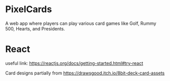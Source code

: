 # PixelCards
A web app where players can play various card games like Golf, Rummy 500, Hearts, and Presidents.

# React
useful link: https://reactjs.org/docs/getting-started.html#try-react

Card designs partially from https://drawsgood.itch.io/8bit-deck-card-assets
